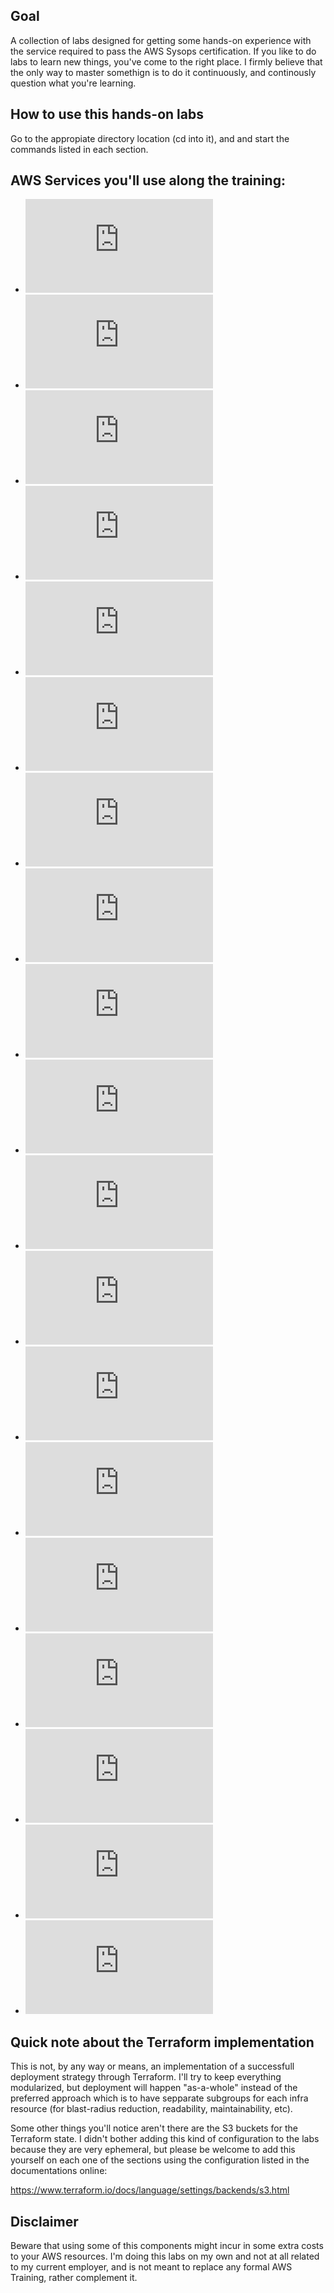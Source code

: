 ## Goal

A collection of labs designed for getting some hands-on experience with the
service required to pass the AWS Sysops certification. If you like to do labs to learn new things,
you've come to the right place. I firmly believe that the only way to master somethign is to do it
continuously, and continously question what you're learning.

## How to use this hands-on labs

Go to the appropiate directory location (cd into it), and and start the commands listed in each section.


## AWS Services you'll use along the training:


* ![Aurora](https://docs.aws.amazon.com/AmazonRDS/latest/AuroraUserGuide/CHAP_AuroraOverview.html)
* ![Compute Optimizer](https://docs.aws.amazon.com/compute-optimizer/latest/ug/what-is-compute-optimizer.html)
* ![CloudFormation](https://docs.aws.amazon.com/AWSCloudFormation/latest/UserGuide/Welcome.html)
* ![CloudFront](https://docs.aws.amazon.com/AmazonCloudFront/latest/DeveloperGuide/Introduction.html)
* ![CloudWatch](https://docs.aws.amazon.com/AmazonCloudWatch/latest/monitoring/WhatIsCloudWatch.html)
* ![EBS](https://docs.aws.amazon.com/AWSEC2/latest/UserGuide/AmazonEBS.html)
* ![EC2](https://docs.aws.amazon.com/ec2/index.html)
* ![EC2 Image Builder](https://docs.aws.amazon.com/imagebuilder/latest/userguide/what-is-image-builder.html)
* ![EFS](https://docs.aws.amazon.com/efs/latest/ug/whatisefs.html)
* ![EventBridge](https://docs.aws.amazon.com/eventbridge/latest/userguide/eb-what-is.html)
* ![Guard Duty](https://docs.aws.amazon.com/guardduty/latest/ug/what-is-guardduty.html)
* ![KMS](https://docs.aws.amazon.com/kms/latest/developerguide/overview.html)
* ![OpenSearch](https://docs.aws.amazon.com/opensearch-service/latest/developerguide/what-is.html)
* ![RDS](https://docs.aws.amazon.com/AmazonRDS/latest/UserGuide/Welcome.html)
* ![Route 53](https://docs.aws.amazon.com/Route53/latest/DeveloperGuide/Welcome.html)
* ![S3](https://docs.aws.amazon.com/AmazonS3/latest/userguide/Welcome.html)
* ![Systems Manager](https://docs.aws.amazon.com/systems-manager/latest/userguide/what-is-systems-manager.html)
* ![VPC](https://docs.aws.amazon.com/vpc/latest/userguide/what-is-amazon-vpc.html)
* ![WAF](https://docs.aws.amazon.com/waf/latest/developerguide/waf-chapter.html)


## Quick note about the Terraform implementation

This is not, by any way or means, an implementation of a successfull deployment strategy
through Terraform. I'll try to keep everything modularized, but deployment will happen 
"as-a-whole" instead of the preferred approach which is to have sepparate subgroups for each
infra resource (for blast-radius reduction, readability, maintainability, etc).

Some other things you'll notice aren't there are the S3 buckets for the Terraform state.
I didn't bother adding this kind of configuration to the labs because they are very ephemeral,
but please be welcome to add this yourself on each one of the sections using the configuration listed
in the documentations online:

https://www.terraform.io/docs/language/settings/backends/s3.html

## Disclaimer

Beware that using some of this components might incur in some extra costs to your AWS resources. 
I'm doing this labs on my own and not at all related to my current employer, and is not meant to replace any formal
AWS Training, rather complement it.
